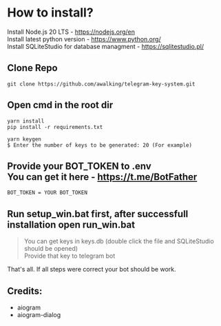 # How to install?

Install Node.js 20 LTS - https://nodejs.org/en<br/>
Install latest python version - https://www.python.org/<br/>
Install SQLiteStudio for database managment - https://sqlitestudio.pl/<br/>

## Clone Repo
```
git clone https://github.com/awalking/telegram-key-system.git
```

## Open cmd in the root dir
```npm i -g yarn
yarn install
pip install -r requirements.txt

yarn keygen
$ Enter the number of keys to be generated: 20 (For example)
```

## Provide your BOT_TOKEN to .env<br/>You can get it here - https://t.me/BotFather
```
BOT_TOKEN = YOUR BOT_TOKEN
```

## Run setup_win.bat first, after successfull installation open run_win.bat
> You can get keys in keys.db (double click the file and SQLiteStudio should be opened)<br/>Provide that key to telegram bot

That's all. If all steps were correct your bot should be work.

## Credits:
- aiogram
- aiogram-dialog
